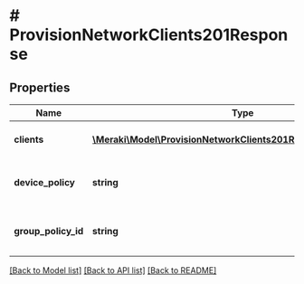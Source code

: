 # # ProvisionNetworkClients201Response

## Properties

Name | Type | Description | Notes
------------ | ------------- | ------------- | -------------
**clients** | [**\Meraki\Model\ProvisionNetworkClients201ResponseClientsInner[]**](ProvisionNetworkClients201ResponseClientsInner.md) | The list of clients to provision | [optional]
**device_policy** | **string** | The name of the client&#39;s policy | [optional]
**group_policy_id** | **string** | The group policy identifier of the client | [optional]

[[Back to Model list]](../../README.md#models) [[Back to API list]](../../README.md#endpoints) [[Back to README]](../../README.md)
